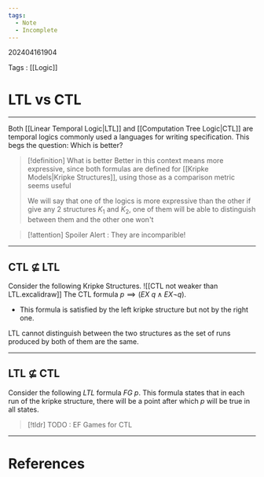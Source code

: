 ```yaml
---
tags:
  - Note
  - Incomplete
---
```

202404161904

Tags : [[Logic]]
# LTL vs CTL
---
Both [[Linear Temporal Logic|LTL]] and [[Computation Tree Logic|CTL]] are temporal logics commonly used a languages for writing specification. This begs the question: Which is better?  

>[!definition] What is better
>Better in this context means more expressive, since both formulas are defined for [[Kripke Models|Kripke Structures]], using those as a comparison metric seems useful
>
>We will say that one of the logics is more expressive than the other if give any  $2$ structures $K_1$ and $K_2$, one of them will be able to distinguish between them and the other one won't
>

>[!attention] Spoiler Alert : They are incomparible!

---
## CTL $\not\subseteq$ LTL

Consider the following Kripke Structures.
![[CTL not weaker than LTL.excalidraw]]
The CTL formula $p \implies (EX\ q \land EX \lnot q)$.
- This formula is satisfied by the left kripke structure but not by the right one.

LTL cannot distinguish between the two structures as the set of runs produced by both of them are the same.

---
## LTL $\not\subseteq$ CTL
Consider the following *LTL* formula $FG\ p$. This formula states that in each run of the kripke structure, there will be a point after which $p$ will be true in all states.

>[!tldr] TODO : EF Games for CTL 



---
# References
